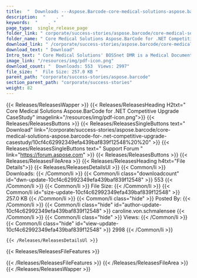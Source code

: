 ```yaml
---
title:  "  Downloads ---Aspose.Barcode-core-medical-solutions-aspose.barcode-for-.net-competitive-upgrade-casestudy . " 
description:  "    . " 
keywords:  "    . " 
page_type:  single_release_page
folder_link: " corporate/success-stories/aspose.barcode/core-medical-solutions-aspose.barcode-for-.net-competitive-upgrade-casestudy/"
folder_name: " Core Medical Solutions Aspose.BarCode for .NET Competitive Upgrade CaseStudy"
download_link: " /corporate/success-stories/aspose.barcode/core-medical-solutions-aspose.barcode-for-.net-competitive-upgrade-casestudy/10cf4c62992349efa439baf839f12548"
download_text: " Download"
Intro_text: " Core Medical Solutions' BOSSnet DMR is a Medical Document acquisition and displa..."
image_link: "/resources/img/pdf-icon.png"
download_count: "  Downloads: 553  Views: 2997"
file_size: "  File Size: 257.0 KB "
parent_path: "corporate/success-stories/aspose.barcode"
section_parent_path: "corporate/success-stories"
weight: 82
---
```


{{< Releases/ReleasesWapper >}}
  {{< Releases/ReleasesHeading H2txt=" Core Medical Solutions Aspose.BarCode for .NET Competitive Upgrade CaseStudy" imagelink="/resources/img/pdf-icon.png">}}
  {{< Releases/ReleasesButtons >}}
    {{< Releases/ReleasesSingleButtons text=" Download" link="/corporate/success-stories/aspose.barcode/core-medical-solutions-aspose.barcode-for-.net-competitive-upgrade-casestudy/10cf4c62992349efa439baf839f12548%20%20" >}}
    {{< Releases/ReleasesSingleButtons text=" Support Forum " link="https://forum.aspose.com" >}}
  {{< Releases/ReleasesButtons >}}
  {{< Releases/ReleasesFileArea >}}
    {{< Releases/ReleasesHeading h4txt="File Details">}}
    {{< Releases/ReleasesDetailsUl >}}
            {{< Common/li  >}} Downloads: {{< /Common/li >}} 
      {{< Common/li class="downloadcount" id="dwn-update-10cf4c62992349efa439baf839f12548" >}} 553 {{< /Common/li >}} 
      {{< Common/li  >}} File Size: {{< /Common/li >}} 
      {{< Common/li id="size-update-10cf4c62992349efa439baf839f12548" >}} 257.0 KB {{< /Common/li >}} 
      {{< Common/li  class="hide" >}} Posted By: {{< /Common/li >}} 
      {{< Common/li class="hide" id="author-update-10cf4c62992349efa439baf839f12548" >}} caroline.von.schmalensee {{< /Common/li >}} 
      {{< Common/li class="hide"  >}} Views: {{< /Common/li >}} 
      {{< Common/li class="hide" id="view-update-10cf4c62992349efa439baf839f12548" >}} 2998 {{< /Common/li >}} 

    {{< /Releases/ReleasesDetailsUl >}}

  {{< Releases/ReleasesFileFeatures >}}
      
  {{< /Releases/ReleasesFileFeatures >}}
 {{< /Releases/ReleasesFileArea >}}
{{< /Releases/ReleasesWapper >}}


